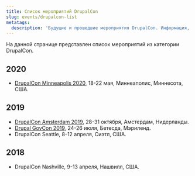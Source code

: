 ```yaml
---
title: Список мероприятий DrupalCon
slug: events/drupalcon-list
metatags:
  description: 'Будущие и прошедшие мероприятия DrupalCon. Информация, отчеты, доклады и докладчики.'
---
```


На данной странице представлен список мероприятий из категории DrupalCon.

## 2020

- [DrupalCon Minneapolis 2020](../2020/minneapolis/index.md), 18-22 мая, Миннеаполис, Миннесота, США.

## 2019

- [DrupalCon Amsterdam 2019](../2019/amsterdam/index.md), 28-31 октября, Амстердам, Нидерланды.
- [Drupal GovCon 2019](../2019/govcon/index.md), 24-26 июля, Бетесда, Мэриленд.
- DrupalCon Seattle, 8-12 апреля, Сиэтл, США.

## 2018

- DrupalCon Nashville, 9-13 апреля, Нашвилл, США.
